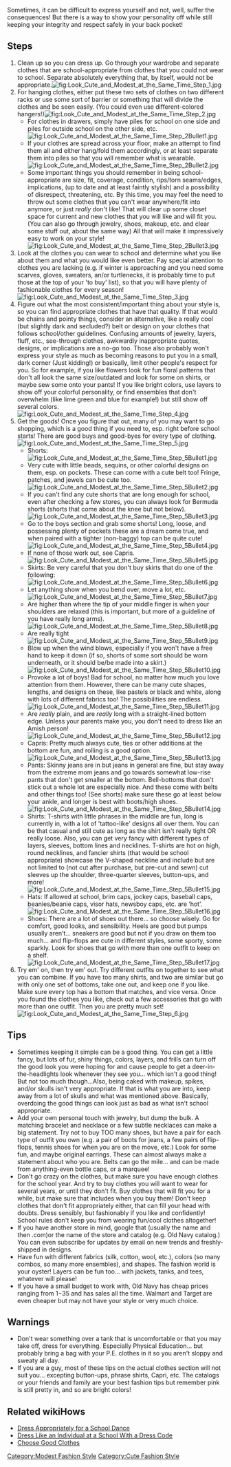 Sometimes, it can be difficult to express yourself and not, well, suffer
the consequences! But there is a way to show your personality off while
still keeping your integrity and respect safely in your back pocket!

## Steps

1.  Clean up so you can dress up. Go through your wardrobe and separate
    clothes that are school-appropriate from clothes that you could not
    wear to school. Separate absolutely everything that, by itself,
    would not be
    appropriate.![](Look_Cute_and_Modest_at_the_Same_Time_Step_1.jpg "fig:Look_Cute_and_Modest_at_the_Same_Time_Step_1.jpg")
2.  For hanging clothes, either put these two sets of clothes on two
    different racks or use some sort of barrier or something that will
    divide the clothes and be seen easily. (You could even use
    different-colored
    hangers!)![](Look_Cute_and_Modest_at_the_Same_Time_Step_2.jpg "fig:Look_Cute_and_Modest_at_the_Same_Time_Step_2.jpg")
    -   For clothes in drawers, simply have piles for school on one side
        and piles for outside school on the other side,
        etc.![](Look_Cute_and_Modest_at_the_Same_Time_Step_2Bullet1.jpg "fig:Look_Cute_and_Modest_at_the_Same_Time_Step_2Bullet1.jpg")
    -   If your clothes are spread across your floor, make an attempt to
        find them all and either hang/fold them accordingly, or at least
        separate them into piles so that you will remember what is
        wearable.![](Look_Cute_and_Modest_at_the_Same_Time_Step_2Bullet2.jpg "fig:Look_Cute_and_Modest_at_the_Same_Time_Step_2Bullet2.jpg")
    -   Some important things you should remember in being
        school-appropriate are size, fit, coverage, condition, rips/torn
        seams/edges, implications, (up to date and at least faintly
        stylish) and a possibility of disrespect, threatening, etc. By
        this time, you may feel the need to throw out some clothes that
        you can't wear anywhere/fit into anymore, or just *really* don't
        like! That will clear up some closet space for current and new
        clothes that you will like and will fit you. (You can also go
        through jewelry, shoes, makeup, etc. and clear some stuff out,
        about the same way) All that will make it impressively easy to
        work on your
        style!![](Look_Cute_and_Modest_at_the_Same_Time_Step_2Bullet3.jpg "fig:Look_Cute_and_Modest_at_the_Same_Time_Step_2Bullet3.jpg")
3.  Look at the clothes you can wear to school and determine what you
    like about them and what you would like even better. Pay special
    attention to clothes you are lacking (e.g. if winter is approaching
    and you need some scarves, gloves, sweaters, an/or turtlenecks, it
    is probably time to put those at the top of your 'to buy' list), so
    that you will have plenty of fashionable clothes for every
    season!![](Look_Cute_and_Modest_at_the_Same_Time_Step_3.jpg "fig:Look_Cute_and_Modest_at_the_Same_Time_Step_3.jpg")
4.  Figure out what the most consistent/important thing about your style
    is, so you can find appropriate clothes that have that quality. If
    that would be chains and pointy things, consider an alternative,
    like a really cool (but slightly dark and secluded?) belt or design
    on your clothes that follows school/other guidelines. Confusing
    amounts of jewelry, layers, fluff, etc., see-through clothes,
    awkwardly inappropriate quotes, designs, or implications are a no-go
    too. Those also probably won't express your style as much as
    becoming reasons to put you in a small, dark corner (Just kidding!)
    or basically, limit other people's respect for you. So for example,
    if you like flowers look for fun floral patterns that don't all look
    the same size/outdated and look for some on shirts, or maybe sew
    some onto your pants! If you like bright colors, use layers to show
    off your colorful personality, or find ensembles that don't
    overwhelm (like lime green and blue for example!) but still show off
    several
    colors.![](Look_Cute_and_Modest_at_the_Same_Time_Step_4.jpg "fig:Look_Cute_and_Modest_at_the_Same_Time_Step_4.jpg")
5.  Get the goods! Once you figure that out, many of you may want to go
    shopping, which is a good thing if you need to, esp. right before
    school starts! There are good buys and good-byes for every type of
    clothing.![](Look_Cute_and_Modest_at_the_Same_Time_Step_5.jpg "fig:Look_Cute_and_Modest_at_the_Same_Time_Step_5.jpg")
    -   Shorts:![](Look_Cute_and_Modest_at_the_Same_Time_Step_5Bullet1.jpg "fig:Look_Cute_and_Modest_at_the_Same_Time_Step_5Bullet1.jpg")
    -   Very cute with little beads, sequins, or other colorful designs
        on them, esp. on pockets. These can come with a cute belt too!
        Fringe, patches, and jewels can be cute
        too.![](Look_Cute_and_Modest_at_the_Same_Time_Step_5Bullet2.jpg "fig:Look_Cute_and_Modest_at_the_Same_Time_Step_5Bullet2.jpg")
    -   If you can't find any cute shorts that are long enough for
        school, even after checking a few stores, you can always look
        for Bermuda shorts (shorts that come about the knee but not
        below).![](Look_Cute_and_Modest_at_the_Same_Time_Step_5Bullet3.jpg "fig:Look_Cute_and_Modest_at_the_Same_Time_Step_5Bullet3.jpg")
    -   Go to the boys section and grab some shorts! Long, loose, and
        possessing plenty of pockets these are a dream come true, and
        when paired with a tighter (non-baggy) top can be quite
        cute!![](Look_Cute_and_Modest_at_the_Same_Time_Step_5Bullet4.jpg "fig:Look_Cute_and_Modest_at_the_Same_Time_Step_5Bullet4.jpg")
    -   If none of those work out, see
        Capris.![](Look_Cute_and_Modest_at_the_Same_Time_Step_5Bullet5.jpg "fig:Look_Cute_and_Modest_at_the_Same_Time_Step_5Bullet5.jpg")
    -   Skirts: Be very careful that you don't buy skirts that do one of
        the
        following:![](Look_Cute_and_Modest_at_the_Same_Time_Step_5Bullet6.jpg "fig:Look_Cute_and_Modest_at_the_Same_Time_Step_5Bullet6.jpg")
    -   Let anything show when you bend over, move a lot,
        etc.![](Look_Cute_and_Modest_at_the_Same_Time_Step_5Bullet7.jpg "fig:Look_Cute_and_Modest_at_the_Same_Time_Step_5Bullet7.jpg")
    -   Are higher than where the tip of your middle finger is when your
        shoulders are relaxed (this is important, but more of a
        guideline of you have really long
        arms).![](Look_Cute_and_Modest_at_the_Same_Time_Step_5Bullet8.jpg "fig:Look_Cute_and_Modest_at_the_Same_Time_Step_5Bullet8.jpg")
    -   Are really
        tight![](Look_Cute_and_Modest_at_the_Same_Time_Step_5Bullet9.jpg "fig:Look_Cute_and_Modest_at_the_Same_Time_Step_5Bullet9.jpg")
    -   Blow up when the wind blows, especially if you won't have a free
        hand to keep it down (if so, shorts of some sort should be worn
        underneath, or it should be/be made into a
        skirt.)![](Look_Cute_and_Modest_at_the_Same_Time_Step_5Bullet10.jpg "fig:Look_Cute_and_Modest_at_the_Same_Time_Step_5Bullet10.jpg")
    -   Provoke a lot of boys! Bad for school, no matter how much you
        love attention from them. However, there can be many cute
        shapes, lengths, and designs on these, like pastels or black and
        white, along with lots of different fabrics too! The
        possibilities are
        endless.![](Look_Cute_and_Modest_at_the_Same_Time_Step_5Bullet11.jpg "fig:Look_Cute_and_Modest_at_the_Same_Time_Step_5Bullet11.jpg")
    -   Are *really* plain, and are *really* long with a straight-lined
        bottom edge. Unless your parents make you, you don't need to
        dress like an Amish
        person!![](Look_Cute_and_Modest_at_the_Same_Time_Step_5Bullet12.jpg "fig:Look_Cute_and_Modest_at_the_Same_Time_Step_5Bullet12.jpg")
    -   Capris: Pretty much always cute, ties or other additions at the
        bottom are fun, and rolling is a good
        option.![](Look_Cute_and_Modest_at_the_Same_Time_Step_5Bullet13.jpg "fig:Look_Cute_and_Modest_at_the_Same_Time_Step_5Bullet13.jpg")
    -   Pants: Skinny jeans are in but jeans in general are fine, but
        stay away from the extreme mom jeans and go towards somewhat
        low-rise pants that don't get smaller at the bottom.
        Bell-bottoms that don't stick out a whole lot are especially
        nice. And these come with belts and other things too! (See
        shorts) make sure these go at least below your ankle, and longer
        is best with boots/high
        shoes.![](Look_Cute_and_Modest_at_the_Same_Time_Step_5Bullet14.jpg "fig:Look_Cute_and_Modest_at_the_Same_Time_Step_5Bullet14.jpg")
    -   Shirts: T-shirts with little phrases in the middle are fun, long
        is currently in, with a lot of 'tattoo-like' designs all over
        them. You can be that casual and still cute as long as the shirt
        isn't really tight OR really loose. Also, you can get very fancy
        with different types of layers, sleeves, bottom lines and
        necklines. T-shirts are hot on high, round necklines, and
        fancier shirts (that would be school appropriate) showcase the
        V-shaped neckline and include but are not limited to (not cut
        after purchase, but pre-cut and sewn) cut sleeves up the
        shoulder, three-quarter sleeves, button-ups, and
        more!![](Look_Cute_and_Modest_at_the_Same_Time_Step_5Bullet15.jpg "fig:Look_Cute_and_Modest_at_the_Same_Time_Step_5Bullet15.jpg")
    -   Hats: If allowed at school, brim caps, jockey caps, baseball
        caps, beanies/beanie caps, visor hats, newsboy caps, etc. are
        ‘hot’.![](Look_Cute_and_Modest_at_the_Same_Time_Step_5Bullet16.jpg "fig:Look_Cute_and_Modest_at_the_Same_Time_Step_5Bullet16.jpg")
    -   Shoes: There are a lot of shoes out there… so choose wisely. Go
        for comfort, good looks, and sensibility. Heels are good but
        pumps usually aren’t… sneakers are good but not if you draw on
        them too much… and flip-flops are cute in different styles, some
        sporty, some sparkly. Look for shoes that go with more than one
        outfit to keep on a
        shelf.![](Look_Cute_and_Modest_at_the_Same_Time_Step_5Bullet17.jpg "fig:Look_Cute_and_Modest_at_the_Same_Time_Step_5Bullet17.jpg")
6.  Try em' on, then try em' out. Try different outfits on together to
    see what you can combine. If you have too many shirts, and two are
    similar but go with only one set of bottoms, take one out, and keep
    one if you like. Make sure every top has a bottom that matches, and
    vice versa. Once you found the clothes you like, check out a few
    accessories that go with more than one outfit. Then you are pretty
    much
    set!![](Look_Cute_and_Modest_at_the_Same_Time_Step_6.jpg "fig:Look_Cute_and_Modest_at_the_Same_Time_Step_6.jpg")

## Tips

-   Sometimes keeping it simple can be a good thing. You can get a
    little fancy, but lots of fur, shiny things, colors, layers, and
    frills can turn off the good look you were hoping for and cause
    people to get a deer-in-the-headlights look whenever they see you...
    which isn't a good thing! But not too much though...Also, being
    caked with makeup, spikes, and/or skulls isn't very appropriate. If
    that is what you are into, keep away from a lot of skulls and what
    was mentioned above. Basically, overdoing the good things can look
    just as bad as what isn't school appropriate.
-   Add your own personal touch with jewelry, but dump the bulk. A
    matching bracelet and necklace or a few subtle necklaces can make a
    big statement. Try not to buy TOO many shoes, but have a pair for
    each type of outfit you own (e.g. a pair of boots for jeans, a few
    pairs of flip-flops, tennis shoes for when you are on the move,
    etc.) Look for some fun, and maybe original earrings. These can
    almost always make a statement about who you are. Belts can go the
    mile... and can be made from anything-even bottle caps, or a
    marquee!
-   Don't go crazy on the clothes, but make sure you have enough clothes
    for the school year. And try to buy clothes you will want to wear
    for several years, or until they don't fit. Buy clothes that will
    fit you for a while, but make sure that includes when you buy them!
    Don't keep clothes that don't fit appropriately either, that can
    fill your head with doubts. Dress sensibly, but fashionably if you
    like and confidently! School rules don't keep you from wearing
    fun/cool clothes altogether!
-   If you have another store in mind, google that (usually the name and
    then .com)or the name of the store and catalog (e.g. Old Navy
    catalog.) You can even subscribe for updates by email on new trends
    and freshly-shipped in designs.
-   Have fun with different fabrics (silk, cotton, wool, etc.), colors
    (so many combos, so many more ensembles), and shapes. The fashion
    world is your oyster! Layers can be fun too... with jackets, tanks,
    and tees, whatever will please!
-   If you have a small budget to work with, Old Navy has cheap prices
    ranging from $1-$35 and has sales all the time. Walmart and Target
    are even cheaper but may not have your style or very much choice.

## Warnings

-   Don't wear something over a tank that is uncomfortable or that you
    may take off, dress for everything. Especially Physical Education...
    but probably bring a bag with your P.E. clothes in it so you aren't
    sloppy and sweaty all day.
-   If you are a guy, most of these tips on the actual clothes section
    will not suit you... excepting button-ups, phrase shirts, Capri,
    etc. The catalogs or your friends and family are your best fashion
    tips but remember pink is still pretty in, and so are bright colors!

## Related wikiHows

-   [Dress Appropriately for a School
    Dance](Dress_Appropriately_for_a_School_Dance "wikilink")
-   [Dress Like an Individual at a School With a Dress
    Code](Dress_Like_an_Individual_at_a_School_With_a_Dress_Code "wikilink")
-   [Choose Good Clothes](Choose_Good_Clothes "wikilink")

[Category:Modest Fashion
Style](Category:Modest_Fashion_Style "wikilink") [Category:Cute Fashion
Style](Category:Cute_Fashion_Style "wikilink")